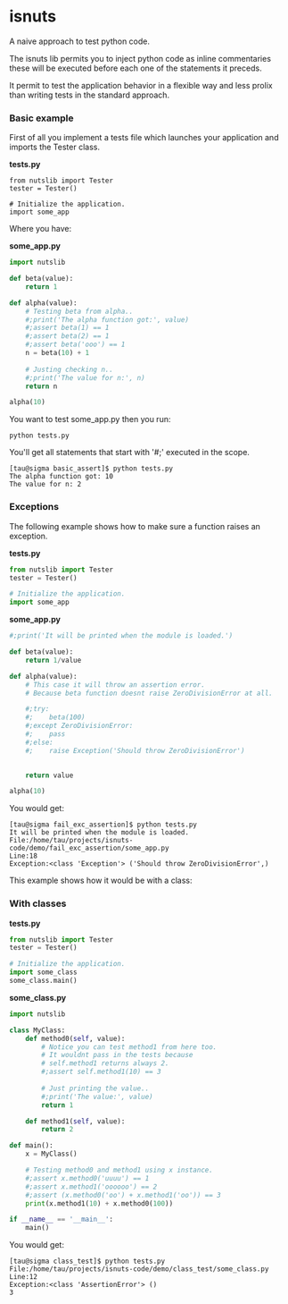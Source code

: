 # isnuts

A naive approach to test python code.

The isnuts lib permits you to inject python code as inline commentaries these
will be executed before each one of the statements it preceds.

It permit to test the application behavior in a flexible way and less prolix
than writing tests in the standard approach.

### Basic example

First of all you implement a tests file which launches your application and imports
the Tester class.

**tests.py**

~~~
from nutslib import Tester
tester = Tester()

# Initialize the application.
import some_app

~~~


Where you have:

**some_app.py**

~~~python
import nutslib

def beta(value):
    return 1

def alpha(value):
    # Testing beta from alpha..
    #;print('The alpha function got:', value)
    #;assert beta(1) == 1
    #;assert beta(2) == 1
    #;assert beta('ooo') == 1
    n = beta(10) + 1
    
    # Justing checking n..
    #;print('The value for n:', n)
    return n

alpha(10)


~~~

You want to test some_app.py then you run:

~~~
python tests.py
~~~

You'll get all statements that start with '#;' executed in the scope.

~~~
[tau@sigma basic_assert]$ python tests.py 
The alpha function got: 10
The value for n: 2

~~~

### Exceptions

The following example shows how to make sure a function
raises an exception.

**tests.py**

~~~python
from nutslib import Tester
tester = Tester()

# Initialize the application.
import some_app
~~~

**some_app.py**

~~~python
#;print('It will be printed when the module is loaded.')

def beta(value):
    return 1/value

def alpha(value):
    # This case it will throw an assertion error.
    # Because beta function doesnt raise ZeroDivisionError at all.

    #;try:
    #;    beta(100)
    #;except ZeroDivisionError:
    #;    pass
    #;else:
    #;    raise Exception('Should throw ZeroDivisionError')
    

    return value 

alpha(10)

~~~

You would get:


~~~
[tau@sigma fail_exc_assertion]$ python tests.py 
It will be printed when the module is loaded.
File:/home/tau/projects/isnuts-code/demo/fail_exc_assertion/some_app.py
Line:18
Exception:<class 'Exception'> ('Should throw ZeroDivisionError',)
~~~


This example shows how it would be with a class:

### With classes

**tests.py**

~~~python
from nutslib import Tester
tester = Tester()

# Initialize the application.
import some_class
some_class.main()
~~~

**some_class.py**

~~~python
import nutslib

class MyClass:
    def method0(self, value):
        # Notice you can test method1 from here too.
        # It wouldnt pass in the tests because
        # self.method1 returns always 2.
        #;assert self.method1(10) == 3
        
        # Just printing the value..
        #;print('The value:', value)
        return 1

    def method1(self, value):
        return 2

def main():
    x = MyClass()

    # Testing method0 and method1 using x instance.
    #;assert x.method0('uuuu') == 1
    #;assert x.method1('oooooo') == 2
    #;assert (x.method0('oo') + x.method1('oo')) == 3
    print(x.method1(10) + x.method0(100))

if __name__ == '__main__':
    main()

~~~

You would get:

~~~
[tau@sigma class_test]$ python tests.py 
File:/home/tau/projects/isnuts-code/demo/class_test/some_class.py
Line:12
Exception:<class 'AssertionError'> ()
3

~~~


